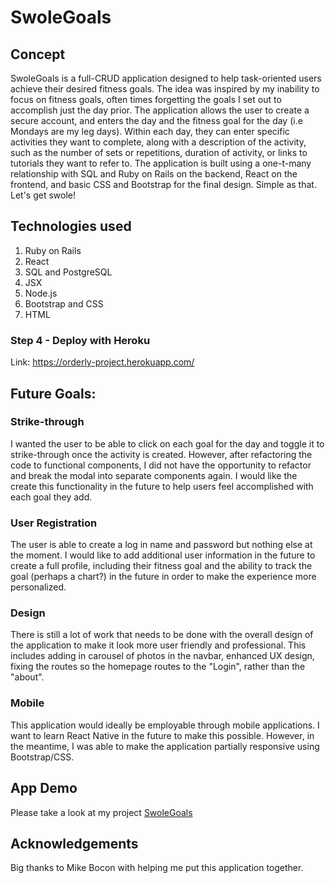 # SwoleGoals

## Concept

SwoleGoals is a full-CRUD application designed to help task-oriented users achieve their desired fitness goals. The idea was inspired by my inability to focus on fitness goals, often times forgetting the goals I set out to accomplish just the day prior. The application allows the user to create a secure account, and enters the day and the fitness goal for the day (i.e Mondays are my leg days). Within each day, they can enter specific activities they want to complete, along with a description of the activity, such as the number of sets or repetitions, duration of activity, or links to tutorials they want to refer to. The application is built using a one-t-many relationship with SQL and Ruby on Rails on the backend, React on the frontend, and basic CSS and Bootstrap for the final design. Simple as that. Let's get swole!

## Technologies used
1. Ruby on Rails
2. React
3. SQL and PostgreSQL
4. JSX
5. Node.js
6. Bootstrap and CSS
7. HTML

### Step 4 - Deploy with Heroku 
Link: https://orderly-project.herokuapp.com/

## Future Goals:

### Strike-through
I wanted the user to be able to click on each goal for the day and toggle it to strike-through once the activity is created. However, after refactoring the code to functional components, I did not have the opportunity to refactor and break the modal into separate components again. I would like the create this functionality in the future to help users feel accomplished with each goal they add. 

### User Registration
The user is able to create a log in name and password but nothing else at the moment. I would like to add additional user information in the future to create a full profile, including their fitness goal and the ability to track the goal (perhaps a chart?) in the future in order to make the experience more personalized. 

### Design 
There is still a lot of work that needs to be done with the overall design of the application to make it look more user friendly and professional. This includes adding in carousel of photos in the navbar, enhanced UX design, fixing the routes so the homepage routes to the "Login", rather than the "about". 

### Mobile
This application would ideally be employable through mobile applications. I want to learn React Native in the future to make this possible. However, in the meantime, I was able to make the application partially responsive using Bootstrap/CSS.


## App Demo 
Please take a look at my project 
[SwoleGoals](https://github.com/zchen92/jobHunt/)

## Acknowledgements 
Big thanks to Mike Bocon with helping me put this application together.
